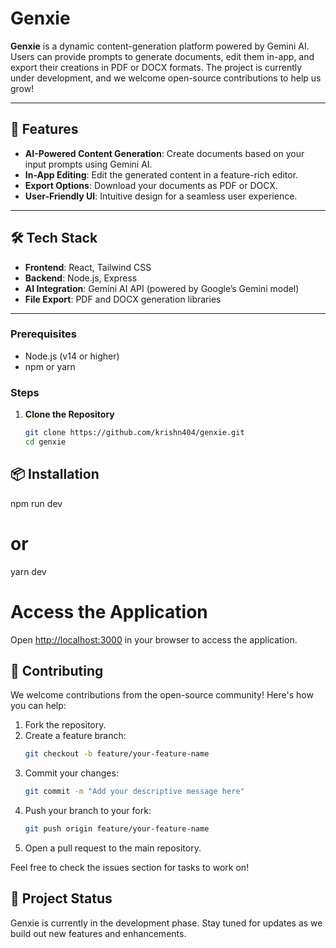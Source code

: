 # Genxie  

**Genxie** is a dynamic content-generation platform powered by Gemini AI. Users can provide prompts to generate documents, edit them in-app, and export their creations in PDF or DOCX formats. The project is currently under development, and we welcome open-source contributions to help us grow!  

---

## 🚀 Features  

- **AI-Powered Content Generation**: Create documents based on your input prompts using Gemini AI.  
- **In-App Editing**: Edit the generated content in a feature-rich editor.  
- **Export Options**: Download your documents as PDF or DOCX.  
- **User-Friendly UI**: Intuitive design for a seamless user experience.  

---

## 🛠️ Tech Stack  

- **Frontend**: React, Tailwind CSS  
- **Backend**: Node.js, Express  
- **AI Integration**: Gemini AI API (powered by Google’s Gemini model)  
- **File Export**: PDF and DOCX generation libraries  

---

### Prerequisites  
- Node.js (v14 or higher)  
- npm or yarn  

### Steps  

1. **Clone the Repository**  
   ```bash  
   git clone https://github.com/krishn404/genxie.git  
   cd genxie  
## 📦 Installation  
npm run dev  
# or  
yarn dev  


# Access the Application

Open [http://localhost:3000](http://localhost:3000) in your browser to access the application.

## 📖 Contributing

We welcome contributions from the open-source community! Here's how you can help:

1. Fork the repository.
2. Create a feature branch:
    ```bash
    git checkout -b feature/your-feature-name
    ```
3. Commit your changes:
    ```bash
    git commit -m "Add your descriptive message here"
    ```
4. Push your branch to your fork:
    ```bash
    git push origin feature/your-feature-name
    ```
5. Open a pull request to the main repository.

Feel free to check the issues section for tasks to work on!

## 📅 Project Status

Genxie is currently in the development phase. Stay tuned for updates as we build out new features and enhancements.


